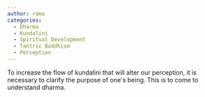 ```yaml
---
author: rama
categories:
  - Dharma
  - Kundalini
  - Spiritual Development
  - Tantric Buddhism
  - Perception
---
```


To increase the flow of kundalini that will alter our perception, it is necessary to clarify the purpose of one's being. This is to come to understand dharma.
